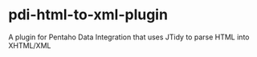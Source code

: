 pdi-html-to-xml-plugin
======================

A plugin for Pentaho Data Integration that uses JTidy to parse HTML into XHTML/XML

